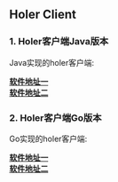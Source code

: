 ## Holer Client

### 1. Holer客户端Java版本

Java实现的holer客户端:

[**软件地址一**](https://github.com/wisdom-projects/holer/tree/master/Binary/Java)<br/>
[**软件地址二**](https://pan.baidu.com/s/1APDAaaaQxTa71IR2hDjIaA#list/path=%2Fsharelink2808252679-1014620033513253%2Fholer%2Fholer-client&parentPath=%2Fsharelink2808252679-1014620033513253)<br/>

### 2. Holer客户端Go版本
Go实现的holer客户端:

[**软件地址一**](https://github.com/wisdom-projects/holer/tree/master/Binary/Go)<br/>
[**软件地址二**](https://pan.baidu.com/s/1APDAaaaQxTa71IR2hDjIaA#list/path=%2Fsharelink2808252679-1014620033513253%2Fholer%2Fholer-client&parentPath=%2Fsharelink2808252679-1014620033513253)<br/>

